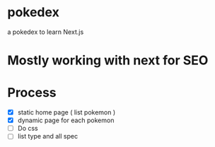 # pokedex

a pokedex to learn Next.js

# Mostly working with next for SEO

# Process

- [x] static home page ( list pokemon )
- [x] dynamic page for each pokemon
- [ ] Do css
- [ ] list type and all spec
